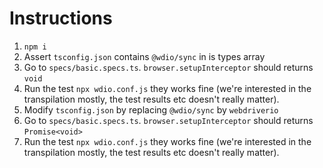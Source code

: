 # Instructions

1. `npm i`
2. Assert `tsconfig.json` contains `@wdio/sync` in is types array
3. Go to `specs/basic.specs.ts`. `browser.setupInterceptor` should returns `void`
4. Run the test `npx wdio.conf.js` they works fine (we're interested in the transpilation mostly, the test results etc doesn't really matter).
5. Modify `tsconfig.json` by replacing `@wdio/sync` by `webdriverio`
6. Go to `specs/basic.specs.ts`. `browser.setupInterceptor` should returns `Promise<void>`
7. Run the test `npx wdio.conf.js` they works fine (we're interested in the transpilation mostly, the test results etc doesn't really matter).
